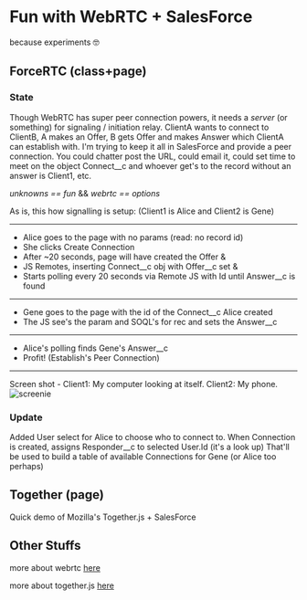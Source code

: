 # Fun with WebRTC + SalesForce

because experiments 🤓

## ForceRTC (class+page)

### State

Though WebRTC has super peer connection powers, it needs a _server_ (or something) for signaling / initiation relay. ClientA wants to connect to ClientB, A makes an Offer, B gets Offer and makes Answer which ClientA can establish with. I'm trying to keep it all in SalesForce and provide a peer connection. You could chatter post the URL, could email it, could set time to meet on the object Connect__c and whoever get's to the record without an answer is Client1, etc.

_unknowns == fun_ && _webrtc == options_

As is, this how signalling is setup: (Client1 is Alice and Client2 is Gene)

----

* Alice goes to the page with no params (read: no record id)
* She clicks Create Connection
* After ~20 seconds, page will have created the Offer &
* JS Remotes, inserting Connect__c obj with Offer__c set &
* Starts polling every 20 seconds via Remote JS with Id until Answer__c is found

----

* Gene goes to the page with the id of the Connect__c Alice created
* The JS see's the param and SOQL's for rec and sets the Answer__c

----

* Alice's polling finds Gene's Answer__c
* Profit! (Establish's Peer Connection)

----
Screen shot - Client1: My computer looking at itself. Client2: My phone.
![screenie](https://i.imgur.com/XeWj5q8.png)

### Update

Added User select for Alice to choose who to connect to.
When Connection is created, assigns Responder__c to selected User.Id (it's a look up)
That'll be used to build a table of available Connections for Gene (or Alice too perhaps)

## Together (page)

Quick demo of Mozilla's Together.js + SalesForce

## Other Stuffs

more about webrtc [here](https://webrtc.github.io/samples/)

more about together.js [here](https://togetherjs.com/)